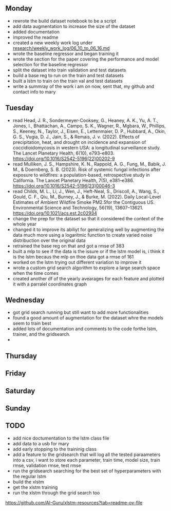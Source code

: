 ## Monday

- rewrote the build dataset notebook to be a script
- add data augmentation to increase the size of the dataset
- added documentation
- improved the readme
- created a new weekly work log under [research/weekly_work_log/06_10_to_06_16.md](06_10_to_06_16.md) 
- wrote the baseline regressor and began training it
- wrote the section for the paper covering the performance and model selection for the baseline regressor
- split the dataset into train validation and test datasets
- build a base reg to run on the train and test datasets
- built a lstm to train on the train val and test datasets
- write a summray of the work i am on now, sent that, my github and contact info to mary

## Tuesday
- read Head, J. R., Sondermeyer-Cooksey, G., Heaney, A. K., Yu, A. T., Jones, I., Bhattachan, A., Campo, S. K., Wagner, R., Mgbara, W., Phillips, S., Keeney, N., Taylor, J., Eisen, E., Lettenmaier, D. P., Hubbard, A., Okin, G. S., Vugia, D. J., Jain, S., & Remais, J. v. (2022). Effects of precipitation, heat, and drought on incidence and expansion of coccidioidomycosis in western USA: a longitudinal surveillance study. The Lancet Planetary Health, 6(10), e793–e803. https://doi.org/10.1016/S2542-5196(22)00202-9
- read Mulliken, J. S., Hampshire, K. N., Rappold, A. G., Fung, M., Babik, J. M., & Doernberg, S. B. (2023). Risk of systemic fungal infections after exposure to wildfires: a population-based, retrospective study in California. The Lancet Planetary Health, 7(5), e381–e386. https://doi.org/10.1016/S2542-5196(23)00046-3
- read Childs, M. L., Li, J., Wen, J., Heft-Neal, S., Driscoll, A., Wang, S., Gould, C. F., Qiu, M., Burney, J., & Burke, M. (2022). Daily Local-Level Estimates of Ambient Wildfire Smoke PM2.5for the Contiguous US. Environmental Science and Technology, 56(19), 13607–13621. https://doi.org/10.1021/acs.est.2c02934
- change the prep for the dataset so that it considered the context of the whole year
- changed it to improve its abiliyt for generalizing well by augmenting  the data much more using a  logaritmic function to create varied noise distribuction over the original data
- retrained the base reg on that and got a rmse of 383
- built a mlp to see if the data is the issure or if the lstm model is, i think it is the lstm becaus the mlp on thoe data got a rmse of 161
- worked on the lstm trying out different variation to improve it
- wrote a custom grid search algorithm to explore a large search space when the time comes
- created another df of the yearly avearages for each feature and plotted it with a parralel coordinates graph

## Wednesday
- got grid search running but still want to add more functionalities
- found a good amount of augmentation for the dataset whre the  models seem to train best
- added lots of documentation and comments to the code forthe lstm, trainer, and the gridsearch.
- 

## Thursday


## Friday 

## Saturday 

## Sunday

## TODO
- add nice doctumentation to the lstm class file
- add data to a usb for mary
- add early stopping to the traininig class 
- add a feature to the gridsearch that will log all the tested paraameters into a csv, i want to store each parameter, train time, model size, train rmse, validation rmse, test rmse
- run the gridsearch searching for the best set of hyperparameters with the regular lstm
- build the xlstm
- get the xlstm training 
- run the xlstm through the grid search too


https://github.com/AI-Guru/xlstm-resources?tab=readme-ov-file


